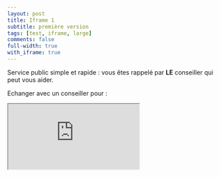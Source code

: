 ```yaml
---
layout: post
title: Iframe 1
subtitle: première version
tags: [test, iframe, large]
comments: false
full-width: true
with_iframe: true
---
```


Service public simple et rapide : vous êtes rappelé par **LE** conseiller qui peut vous aider.


Echanger avec un conseiller pour :

<iframe data-iframe="true" src="https://reso-staging.osc-fr1.scalingo.io/aide-entreprise/iframe-test-1" scrolling="no"></iframe>
